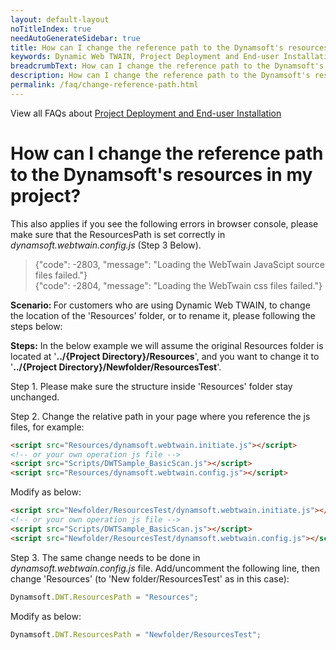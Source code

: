 ```yaml
---
layout: default-layout
noTitleIndex: true
needAutoGenerateSidebar: true
title: How can I change the reference path to the Dynamsoft's resources in my project?
keywords: Dynamic Web TWAIN, Project Deployment and End-user Installation, reference path, resources path, 2803, 2804
breadcrumbText: How can I change the reference path to the Dynamsoft's resources in my project?
description: How can I change the reference path to the Dynamsoft's resources in my project?
permalink: /faq/change-reference-path.html
---
```

View all FAQs about [Project Deployment and End-user Installation](
https://www.dynamsoft.com/web-twain/docs/faq/#project-deployment-and-end-user-installation)

# How can I change the reference path to the Dynamsoft's resources in my project?

This also applies if you see the following errors in browser console, please make sure that the ResourcesPath is set correctly in *dynamsoft.webtwain.config.js* (Step 3 Below).
>{"code": -2803, "message": "Loading the WebTwain JavaScipt source files failed."} <br>
>{"code": -2804, "message": "Loading the WebTwain css files failed."}

<strong>Scenario: </strong> For customers who are using Dynamic Web TWAIN, to change the location of the 'Resources' folder, or to rename it, please following the steps below:

<strong>Steps:</strong> In the below example we will assume the original Resources folder is located at '<strong>../{Project Directory}/Resources</strong>', and you want to change it to '<strong>../{Project Directory}/Newfolder/ResourcesTest</strong>'.

Step 1. Please make sure the structure inside 'Resources' folder stay unchanged.

Step 2. Change the relative path in your page where you reference the js files, for example:

```html
<script src="Resources/dynamsoft.webtwain.initiate.js"></script>
<!-- or your own operation js file --> 
<script src="Scripts/DWTSample_BasicScan.js"></script>
<script src="Resources/dynamsoft.webtwain.config.js"></script>
```

Modify as below:

```html
<script src="Newfolder/ResourcesTest/dynamsoft.webtwain.initiate.js"></script>
<!-- or your own operation js file --> 
<script src="Scripts/DWTSample_BasicScan.js"></script>
<script src="Newfolder/ResourcesTest/dynamsoft.webtwain.config.js"></script>
```

Step 3. The same change needs to be done in *dynamsoft.webtwain.config.js* file. Add/uncomment the following line, then change 'Resources' (to 'New folder/ResourcesTest' as in this case):

```javascript
Dynamsoft.DWT.ResourcesPath = "Resources";
```

Modify as below:

```javascript
Dynamsoft.DWT.ResourcesPath = "Newfolder/ResourcesTest";
```
